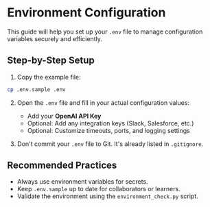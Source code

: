 # Environment Configuration

This guide will help you set up your `.env` file to manage configuration variables securely and efficiently.

## Step-by-Step Setup

1. Copy the example file:

```bash
cp .env.sample .env
```

2. Open the `.env` file and fill in your actual configuration values:
   - Add your **OpenAI API Key**
   - Optional: Add any integration keys (Slack, Salesforce, etc.)
   - Optional: Customize timeouts, ports, and logging settings

3. Don't commit your `.env` file to Git. It's already listed in `.gitignore`.

## Recommended Practices

- Always use environment variables for secrets.
- Keep `.env.sample` up to date for collaborators or learners.
- Validate the environment using the `environment_check.py` script.

